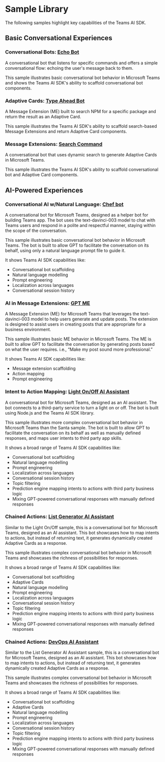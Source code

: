 # Sample Library

The following samples highlight key capabilities of the Teams AI SDK.

## Basic Conversational Experiences

### Conversational Bots: [Echo Bot](01.messaging.a.echoBot/)

A conversational bot that listens for specific commands and offers a simple conversational flow: echoing the user's message back to them.

This sample illustrates basic conversational bot behavior in Microsoft Teams and shows the Teams AI SDK's ability to scaffold conversational bot components.

### Adaptive Cards: [Type Ahead Bot](02.messageExtensions.a.searchCommand/)

A Message Extension (ME) built to search NPM for a specific package and return the result as an Adaptive Card.

This sample illustrates the Teams AI SDK's ability to scaffold search-based Message Extensions and return Adaptive Card components.

### Message Extensions: [Search Command](03.adaptiveCards.a.typeAheadBot/)

A conversational bot that uses dynamic search to generate Adaptive Cards in Microsoft Teams.

This sample illustrates the Teams AI SDK's ability to scaffold conversational bot and Adaptive Card components.

## AI-Powered Experiences

### Conversational AI w/Natural Language: [Chef bot](04.ai.a.teamsChefBot/)

A conversational bot for Microsoft Teams, designed as a helper bot for building Teams app. The bot uses the text-davinci-003 model to chat with Teams users and respond in a polite and respectful manner, staying within the scope of the conversation.

This sample illustrates basic conversational bot behavior in Microsoft Teams. The bot is built to allow GPT to facilitate the conversation on its behalf, using only a natural language prompt file to guide it.

It shows Teams AI SDK capabilities like:

-   Conversational bot scaffolding
-   Natural language modelling
-   Prompt engineering
-   Localization across languages
-   Conversational session history

### AI in Message Extensions: [GPT ME](04.ai.b.messageExtensions.aime/)

A Message Extension (ME) for Microsoft Teams that leverages the text-davinci-003 model to help users generate and update posts. The extension is designed to assist users in creating posts that are appropriate for a business environment.

This sample illustrates basic ME behavior in Microsoft Teams. The ME is built to allow GPT to facilitate the conversation by generating posts based on what the user requires. i.e., “Make my post sound more professional.”

It shows Teams AI SDK capabilities like:

-   Message extension scaffolding
-   Action mapping
-   Prompt engineering

### Intent to Action Mapping: [Light On/Off AI Assistant](04.ai.c.actionMapping.lightBot/)

A conversational bot for Microsoft Teams, designed as an AI assistant. The bot connects to a third-party service to turn a light on or off. The bot is built using Node.js and the Teams AI SDK library.

This sample illustrates more complex conversational bot behavior in Microsoft Teams than the Santa sample. The bot is built to allow GPT to facilitate the conversation on its behalf as well as manually defined responses, and maps user intents to third party app skills.

It shows a broad range of Teams AI SDK capabilities like:

-   Conversational bot scaffolding
-   Natural language modelling
-   Prompt engineering
-   Localization across languages
-   Conversational session history
-   Topic filtering
-   Prediction engine mapping intents to actions with third party business logic
-   Mixing GPT-powered conversational responses with manually defined responses

### Chained Actions: [List Generator AI Assistant](04.ai.d.chainedActions.listBot/)

Similar to the Light On/Off sample, this is a conversational bot for Microsoft Teams, designed as an AI assistant. This bot showcases how to map intents to actions, but instead of returning text, it generates dynamically created Adaptive Cards as a response.

This sample illustrates complex conversational bot behavior in Microsoft Teams and showcases the richness of possibilities for responses.

It shows a broad range of Teams AI SDK capabilities like:

-   Conversational bot scaffolding
-   Adaptive Cards
-   Natural language modelling
-   Prompt engineering
-   Localization across languages
-   Conversational session history
-   Topic filtering
-   Prediction engine mapping intents to actions with third party business logic
-   Mixing GPT-powered conversational responses with manually defined responses

### Chained Actions: [DevOps AI Assistant](04.ai.e.chainedActions.devOpsBot)

Similar to the List Generator AI Assistant sample, this is a conversational bot for Microsoft Teams, designed as an AI assistant. This bot showcases how to map intents to actions, but instead of returning text, it generates dynamically created Adaptive Cards as a response.

This sample illustrates complex conversational bot behavior in Microsoft Teams and showcases the richness of possibilities for responses.

It shows a broad range of Teams AI SDK capabilities like:

-   Conversational bot scaffolding
-   Adaptive Cards
-   Natural language modelling
-   Prompt engineering
-   Localization across languages
-   Conversational session history
-   Topic filtering
-   Prediction engine mapping intents to actions with third party business logic
-   Mixing GPT-powered conversational responses with manually defined responses
